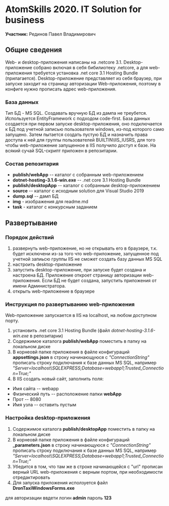 # AtomSkills 2020. IT Solution for business

**Участник:** Рединов Павел Владимирович

## Общие сведения

Web- и desktop-приложения написаны на .netcore 3.1. Desktop-приложение собрано включая в себя бибилиотеку .netcore, а для web-приложения требуется установка .net core 3.1 Hosting Bundle (прилагается). Desktop-приложение представляет из себя браузер, при запуске заходит на страницу авторизации Web-приложения, поэтому в конфиге нужно прописать адрес web-приложения.

### База данных
Тип БД - MS SQL. Создавать вручную БД из дампа не треубется. Используется EntityFramework с подходом code-first. База данных создается при первом запуске desktop-приложения, оно подключается к БД под учетной записью пользователя windows, из-под которого само запущено. Затем пытается создать пустую БД и назначить права доступа к ней для группы пользователей BUILTIN\IIS_IUSRS, для того чтобы web-приложение запущенное в IIS получило доступ к базе. На всякий сучай SQL-скрипт приложен в репозитарии.

### Состав репозитария

* **publish/webApp** -- каталог с собранным web-приложением
* **dotnet-hosting-3.1.6-win.exe** -- .net core 3.1 Hosting Bundle
* **publish/desktopApp** -- каталог с собранным desktop-приложением
* **source** -- каталог c исходным solution для Visual Studio 2019
* **dump.sql** -- дамп БД
* **img** - изображения для readme.md
* **task** - каталог с конкурсным заданием

## Развертывание

### Порядок действий
1. развернуть web-приложение, но не открывать его в браузере, т.к. будет исключени из-за того что web-приложение, запущенное под учетной запиьсю группы IIS не сможет создать базу данных MS SQL
2. настроить desktop-приложение
3. запустить desktop-приложение, при запуске будет создана и настроена БД. Приложение откроет страницу авторизации web-приложения. Если БД не будет создана, запустить приложения от имени Администратора.
4. открыть web-приложение в браузере

### Инструкция по развертыванию web-приложения

Web-приложение запускается в IIS на localhost, на любом доступном порту.

1. установить .net core 3.1 Hosting Bundle (файл *dotnet-hosting-3.1.6-win.exe* в репозитарии)
2. Содержимое каталога **publish/webApp** поместить в папку на локальном диске
3. В корнеовй папке приложения в файле конфигураций **appsettings.json**
в строку начинающуюся с *"ConnectionString"* прописать строку подключания к базе данных MS SQL, например *"Server=localhost\\SQLEXPRESS;Database=webapp1;Trusted_Connection=True;"*
4. В IIS создать новый сайт, заполнить поля:
* Имя сайта -- webapp
* Физический путь -- расположение папки **webApp**
* Прот -- 8080
* Имя узла -- оставить пустым

### Настройка desktop-приложения

1. Содержимое каталога **publish/desktopApp** поместить в папку на локальном диске
2. В корнеовй папке приложения в файле конфигураций **_parameters.json**
в строку начинающуюся с *"ConnectionString"* прописать строку подключания к базе данных MS SQL, например *"Server=localhost\\SQLEXPRESS;Database=webapp1;Trusted_Connection=True;"*
3. Убедится в том, что там же в строке начинающейся с "url" прописан верный URL web-приложения с верным портом, при необходимости отредактировать
4. Для запуска приложения исползуется файл **DronTaxiWindowsForms.exe**

для авторизации ввдети логин **admin** пароль **123**
